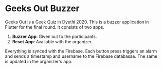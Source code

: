 # Geeks Out Buzzer

Geeks Out is a Geek Quiz in Dyuthi 2020. This is a buzzer application in Flutter for the final round. It consists of two apps.

1. **Buzzer App**: Given out to the participants.
2. **Reset App**: Available with the organizer.

Everything is synced with the Firebase. Each button press triggers an alarm and sends a timestamp and username to the Firebase databasae. The same is updated in the organizer's app.
